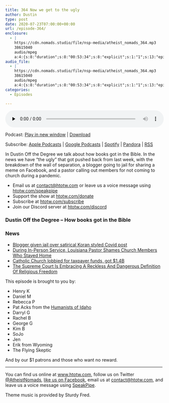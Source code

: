 ```yaml
---
title: 364 Now we get to the ugly
author: Dustin
type: post
date: 2020-07-23T07:00:00+00:00
url: /episode-364/
enclosure:
  - |
    https://cdn.nomads.studio/file/nsp-media/atheist_nomads_364.mp3
    38615040
    audio/mpeg
    a:4:{s:8:"duration";s:8:"00:53:34";s:8:"explicit";s:1:"1";s:13:"episode_title";s:22:"Now we get to the ugly";s:10:"episode_no";s:3:"364";}
audio_file:
  - |
    https://cdn.nomads.studio/file/nsp-media/atheist_nomads_364.mp3
    38615040
    audio/mpeg
    a:4:{s:8:"duration";s:8:"00:53:34";s:8:"explicit";s:1:"1";s:13:"episode_title";s:22:"Now we get to the ugly";s:10:"episode_no";s:3:"364";}
categories:
  - Episodes

---
```

<div itemscope itemtype="http://schema.org/AudioObject">
  <meta itemprop="name" content="364 Now we get to the ugly" />
  
  <meta itemprop="uploadDate" content="2020-07-23T01:00:00-06:00" />
  
  <meta itemprop="encodingFormat" content="audio/mpeg" />
  
  <meta itemprop="duration" content="PT53M34S" />
  
  <meta itemprop="description" content="In Dustin Off the Degree we talk about how books got in the Bible. In the news we have “the ugly” that got pushed back from last week, with the breakdown of the wall of separation, a blogger going to jail for sharing a meme on Facebook, and a pastor ..." />
  
  <meta itemprop="contentUrl" content="https://dts.podtrac.com/redirect.mp3/cdn.nomads.studio/file/nsp-media/atheist_nomads_364.mp3" />
  
  <meta itemprop="contentSize" content="36.8" />
  </p> 
  
  <div class="powerpress_player" id="powerpress_player_8627">
    <audio class="wp-audio-shortcode" id="audio-4482-371" preload="none" style="width: 100%;" controls="controls"><source type="audio/mpeg" src="https://dts.podtrac.com/redirect.mp3/cdn.nomads.studio/file/nsp-media/atheist_nomads_364.mp3?_=371" /><a href="https://dts.podtrac.com/redirect.mp3/cdn.nomads.studio/file/nsp-media/atheist_nomads_364.mp3">https://dts.podtrac.com/redirect.mp3/cdn.nomads.studio/file/nsp-media/atheist_nomads_364.mp3</a></audio>
  </div>
</div>

<p class="powerpress_links powerpress_links_mp3">
  Podcast: <a href="https://dts.podtrac.com/redirect.mp3/cdn.nomads.studio/file/nsp-media/atheist_nomads_364.mp3" class="powerpress_link_pinw" target="_blank" title="Play in new window" onclick="return powerpress_pinw('https://htotw.com/?powerpress_pinw=4482-podcast');" rel="nofollow">Play in new window</a> | <a href="https://dts.podtrac.com/redirect.mp3/cdn.nomads.studio/file/nsp-media/atheist_nomads_364.mp3" class="powerpress_link_d" title="Download" rel="nofollow" download="atheist_nomads_364.mp3">Download</a>
</p>

<p class="powerpress_links powerpress_subscribe_links">
  Subscribe: <a href="https://podcasts.apple.com/us/podcast/humanists-take-on-the-world/id530050098?mt=2&ls=1" class="powerpress_link_subscribe powerpress_link_subscribe_itunes" target="_blank" title="Subscribe on Apple Podcasts" rel="nofollow">Apple Podcasts</a> | <a href="https://www.google.com/podcasts?feed=aHR0cDovL2F0aGVpc3Rub21hZHMubGlic3luLmNvbS9yc3M%3D" class="powerpress_link_subscribe powerpress_link_subscribe_googleplay" target="_blank" title="Subscribe on Google Podcasts" rel="nofollow">Google Podcasts</a> | <a href="https://open.spotify.com/show/3LzK2xZGike6Tc1GEMtMbr?si=LieN9SNuTpq96smuaUsH8A" class="powerpress_link_subscribe powerpress_link_subscribe_spotify" target="_blank" title="Subscribe on Spotify" rel="nofollow">Spotify</a> | <a href="https://www.pandora.com/podcast/atheist-nomads/PC:10122?corr=62071012&part=ug" class="powerpress_link_subscribe powerpress_link_subscribe_pandora" target="_blank" title="Subscribe on Pandora" rel="nofollow">Pandora</a> | <a href="https://htotw.com/feed/podcast/" class="powerpress_link_subscribe powerpress_link_subscribe_rss" target="_blank" title="Subscribe via RSS" rel="nofollow">RSS</a>
</p>

In Dustin Off the Degree we talk about how books got in the Bible. In the news we have “the ugly” that got pushed back from last week, with the breakdown of the wall of separation, a blogger going to jail for sharing a meme on Facebook, and a pastor calling out members for not coming to church during a pandemic.

<!--more-->

  * Email us at <a href="mailto:contact@htotw.com” target=" rel="noopener noreferrer">contact@htotw.com</a> or leave us a voice message using <a href="https://htotw.com/speakpipe" target="_blank" rel="noopener noreferrer">htotw.com/speakpipe</a>
  * Support the show at <a href="https://htotw.com/donate" target="_blank" rel="payment noopener noreferrer">htotw.com/donate</a>
  * Subscribe at <a href="https://htotw.com/subscribe" target="_blank" rel="noopener noreferrer">htotw.com/subscribe</a>
  * Join our Discord server at <a href="https://htotw.com/discord" target="_blank" rel="noopener noreferrer">htotw.com/discord</a>

### Dustin Off the Degree &#8211; How books got in the Bible

### News

  * [Blogger given jail over satirical Koran styled Covid post][1]
  * [During In-Person Service, Louisiana Pastor Shames Church Members Who Stayed Home][2] 
  * [Catholic Church lobbied for taxpayer funds, got $1.4B][3]
  * [The Supreme Court Is Embracing A Reckless And Dangerous Definition Of Religious Freedom][4]

This episode is brought to you by:

  * Henry K
  * Daniel M
  * Rebecca P
  * Pat Acks from the <a href="https://www.humanistsofidaho.org" target="_blank" rel="noopener noreferrer">Humanists of Idaho</a>
  * Darryl G
  * Rachel B
  * George G
  * Kim B
  * SoJo
  * Jen
  * Erik from Wyoming
  * The Flying Skeptic

And by our $1 patrons and those who want no reward.

<hr width="500" />

You can find us online at <a href="https://www.htotw.com/" target="_blank" rel="noopener noreferrer">www.htotw.com</a>, follow us on Twitter <a href="https://twitter.com/AtheistNomads" target="_blank" rel="noopener noreferrer">@AtheistNomads</a>, <a href="https://htotw.com/facebook" target="_blank" rel="noopener noreferrer">like us on Facebook</a>, email us at <contact@htotw.com>, and leave us a voice message using <a href="https://htotw.com/speakpipe" target="_blank" rel="noopener noreferrer">SpeakPipe</a>.

Theme music is provided by Sturdy Fred.

 [1]: https://www.bbc.com/news/world-africa-53408262
 [2]: https://friendlyatheist.patheos.com/2020/06/29/during-in-person-service-louisiana-pastor-shames-church-members-who-stayed-home/
 [3]: https://religionnews.com/2020/07/10/catholic-church-lobbied-for-taxpayer-funds-got-1-4b/
 [4]: https://www.au.org/blogs/supreme-court-rules-two